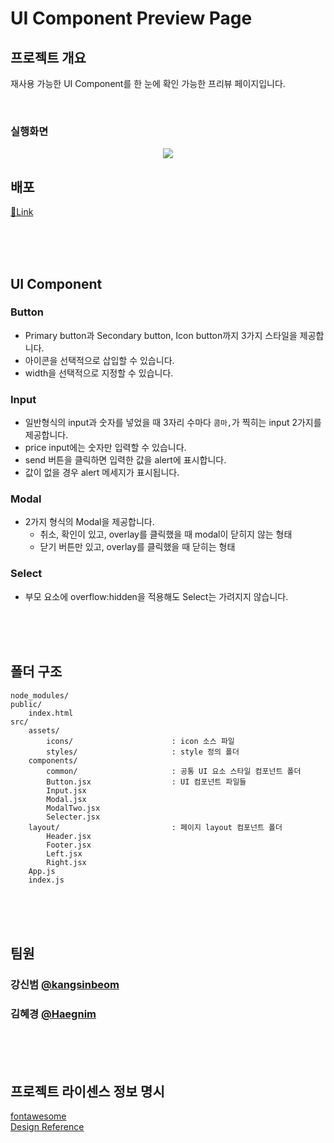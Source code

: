 # UI Component Preview Page

## 프로젝트 개요

재사용 가능한 UI Component를 한 눈에 확인 가능한 프리뷰 페이지입니다.

<br />

### 실행화면
<p align="center">
<img src="https://github.com/Haegnim/hh99-test2/assets/84562770/5590aaf2-67df-47a6-b324-3b977e837351">
</p>

## 배포

[📎Link]()

<br />
<br />
<br />

## UI Component

### Button

-   Primary button과 Secondary button, Icon button까지 3가지 스타일을 제공합니다.
-   아이콘을 선택적으로 삽입할 수 있습니다.
-   width을 선택적으로 지정할 수 있습니다.

### Input

-   일반형식의 input과 숫자를 넣었을 때 3자리 수마다 `콤마,`가 찍히는 input 2가지를 제공합니다.
-   price input에는 숫자만 입력할 수 있습니다.
-   send 버튼을 클릭하면 입력한 값을 alert에 표시합니다.
-   값이 없을 경우 alert 메세지가 표시됩니다.

### Modal

-   2가지 형식의 Modal을 제공합니다.
    -   취소, 확인이 있고, overlay를 클릭했을 때 modal이 닫히지 않는 형태
    -   닫기 버튼만 있고, overlay를 클릭했을 때 닫히는 형태

### Select

-   부모 요소에 overflow:hidden을 적용해도 Select는 가려지지 않습니다.

<br />
<br />
<br />

## 폴더 구조

```
node_modules/
public/
    index.html
src/
    assets/
        icons/                      : icon 소스 파일
        styles/                     : style 정의 폴더
    components/
        common/                     : 공통 UI 요소 스타일 컴포넌트 폴더
        Button.jsx                  : UI 컴포넌트 파일들
        Input.jsx
        Modal.jsx
        ModalTwo.jsx
        Selecter.jsx
    layout/                         : 페이지 layout 컴포넌트 폴더
        Header.jsx
        Footer.jsx
        Left.jsx
        Right.jsx
    App.js
    index.js
```

<br />
<br />
<br />

## 팀원

### 강신범 [@kangsinbeom](https://github.com/kangsinbeom)

### 김혜경 [@Haegnim](https://github.com/Haegnim)

<br />
<br />
<br />

## 프로젝트 라이센스 정보 명시

[fontawesome](https://fontawesome.com/) <br />
[Design Reference](https://www.behance.net/gallery/136821989/MEDICO-Doctor-Patient-Management-System-UIUX-Design)
